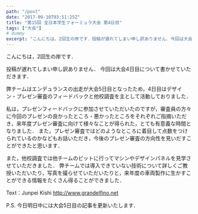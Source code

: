 ```yaml
---
path: "/post"
date: "2017-09-10T03:51:25Z"
title: "第15回 全日本学生フォーミュラ大会 第4日目"
tags: ["大会"]
# dummy
excerpt: "こんにちは，2回生の岸です．投稿が遅れてしまい申し訳ありません．今回は大会4日目について書かせていただきます．弊チームはエンデュランスの出走が大会5日目となったため，4日目はデザイン・プレゼン審査の..."
---
```


[](10-1.jpg)こんにちは，2回生の岸です．

投稿が遅れてしまい申し訳ありません．
今回は大会4日目について書かせていただきます．

弊チームはエンデュランスの出走が大会5日目となったため，4日目はデザイン・プレゼン審査のフィードバックと他校調査を主として活動しておりました．

私は，プレゼンフィードバックに参加させていただいたのですが，審査員の方々に今回のプレゼンの良かったところ・悪かったところをそれぞれご指摘いただき，来年度プレゼン審査に向けて様々なことが得られた，とても有意義な時間となりました．
また，プレゼン審査ではどのようなところに着目して点数をつけられているのかなどもお話いただき，今後のプレゼン審査の方向性を見いだすことができたと思います．

また，他校調査では他チームのピットに行ってマシンやデザインパネルを見学させていただきました．
弊チームでは導入できていない技術について詳しくご教授いただいたり，写真を撮らせていただいたりと，来年度の車両製作に生かすことができる情報をたくさん得ることができました．

Text：Junpei Kishi
http://www.grandelfino.net

P.S. 今日明日中には大会5日目の記事を更新いたします．